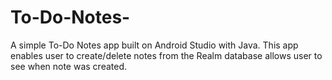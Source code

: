 # To-Do-Notes-
A simple To-Do Notes app built on Android Studio with Java. This app enables user to create/delete notes from the Realm database allows user to see when note was created.

